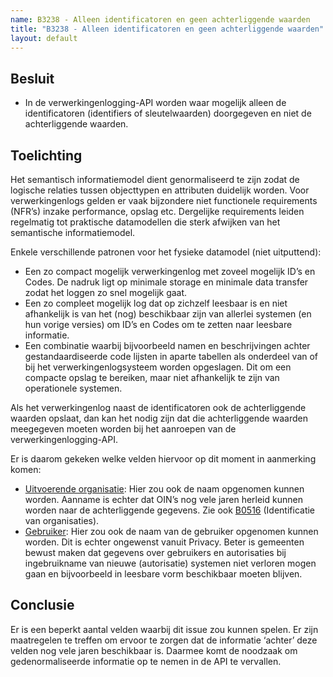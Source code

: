 ```yaml
---
name: B3238 - Alleen identificatoren en geen achterliggende waarden
title: "B3238 - Alleen identificatoren en geen achterliggende waarden"
layout: default
---
```


## Besluit
-	In de verwerkingenlogging-API worden waar mogelijk alleen de identificatoren (identifiers of sleutelwaarden) doorgegeven en niet de achterliggende waarden.

## Toelichting
Het semantisch informatiemodel dient genormaliseerd te zijn zodat de logische relaties tussen objecttypen en attributen duidelijk worden. Voor verwerkingenlogs gelden er vaak bijzondere niet functionele requirements (NFR’s) inzake performance, opslag etc. Dergelijke requirements leiden regelmatig tot praktische datamodellen die sterk afwijken van het semantische informatiemodel.

Enkele verschillende patronen voor het fysieke datamodel (niet uitputtend):
-	Een zo compact mogelijk verwerkingenlog met zoveel mogelijk ID’s en Codes. De nadruk ligt op minimale storage en minimale data transfer zodat het loggen zo snel mogelijk gaat.
-	Een zo compleet mogelijk log dat op zichzelf leesbaar is en niet afhankelijk is van het (nog) beschikbaar zijn van allerlei systemen (en hun vorige versies) om ID’s en Codes om te zetten naar leesbare informatie.
-	Een combinatie waarbij bijvoorbeeld namen en beschrijvingen achter gestandaardiseerde code lijsten in aparte tabellen als onderdeel van of bij het verwerkingenlogsysteem worden opgeslagen. Dit om een compacte opslag te bereiken, maar niet afhankelijk te zijn van operationele systemen.

Als het verwerkingenlog naast de identificatoren ook de achterliggende waarden opslaat, dan kan het nodig zijn dat die achterliggende waarden meegegeven moeten worden bij het aanroepen van de verwerkingenlogging-API.

Er is daarom gekeken welke velden hiervoor op dit moment in aanmerking komen:
-	[Uitvoerende organisatie](../../../gegevenswoordenboek/attributen/Uitvoerder.md): Hier zou ook de naam opgenomen kunnen worden. Aanname is echter dat OIN’s nog vele jaren herleid kunnen worden naar de achterliggende gegevens. Zie ook [B0516](./B0516.md) (Identificatie van organisaties).
-	[Gebruiker](../../../gegevenswoordenboek/attributen/Gebruiker.md): Hier zou ook de naam van de gebruiker opgenomen kunnen worden. Dit is echter ongewenst vanuit Privacy. Beter is gemeenten bewust maken dat gegevens over gebruikers en autorisaties bij ingebruikname van nieuwe (autorisatie) systemen niet verloren mogen gaan en bijvoorbeeld in leesbare vorm beschikbaar moeten blijven.

## Conclusie
Er is een beperkt aantal velden waarbij dit issue zou kunnen spelen. Er zijn maatregelen te treffen om ervoor te zorgen dat de informatie ‘achter’ deze velden nog vele jaren beschikbaar is. Daarmee komt de noodzaak om gedenormaliseerde informatie op te nemen in de API te vervallen.
